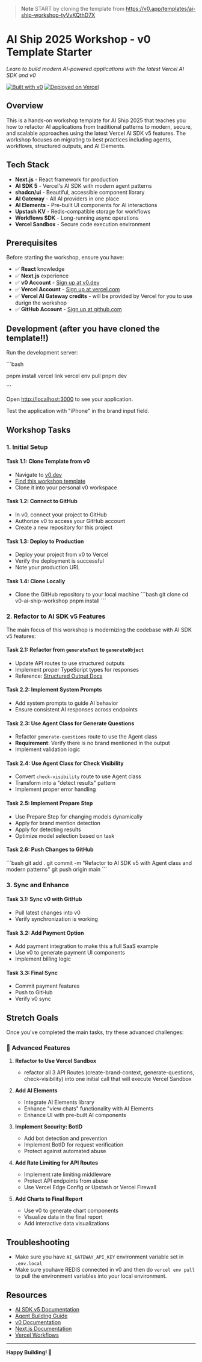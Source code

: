 > **Note**
> START by cloning the template from https://v0.app/templates/ai-ship-workshop-tyVvKQthD7X

# AI Ship 2025 Workshop - v0 Template Starter

_Learn to build modern AI-powered applications with the latest Vercel AI SDK and v0_

[![Built with v0](https://img.shields.io/badge/Built%20with-v0.app-black?style=for-the-badge)](https://v0.app/templates/ai-ship-workshop-tyVvKQthD7X)
[![Deployed on Vercel](https://img.shields.io/badge/Deployed%20on-Vercel-black?style=for-the-badge&logo=vercel)](https://v0.app/templates/ai-ship-workshop-tyVvKQthD7X)

## Overview

This is a hands-on workshop template for AI Ship 2025 that teaches you how to refactor AI applications from traditional patterns to modern, secure, and scalable approaches using the latest Vercel AI SDK v5 features. The workshop focuses on migrating to best practices including agents, workflows, structured outputs, and AI Elements.

## Tech Stack

- **Next.js** - React framework for production
- **AI SDK 5** - Vercel's AI SDK with modern agent patterns
- **shadcn/ui** - Beautiful, accessible component library
- **AI Gateway** - All AI providers in one place
- **AI Elements** - Pre-built UI components for AI interactions
- **Upstash KV** - Redis-compatible storage for workflows
- **Workflows SDK** - Long-running async operations
- **Vercel Sandbox** - Secure code execution environment

## Prerequisites

Before starting the workshop, ensure you have:

- ✅ **React** knowledge
- ✅ **Next.js** experience
- ✅ **v0 Account** - [Sign up at v0.dev](https://v0.dev)
- ✅ **Vercel Account** - [Sign up at vercel.com](https://vercel.com)
- ✅ **Vercel AI Gateway credits** - will be provided by Vercel for you to use durign the workshop
- ✅ **GitHub Account** - [Sign up at github.com](https://github.com)

## Development (after you have cloned the template!!)

Run the development server:

\`\`\`bash

pnpm install
vercel link
vercel env pull
pnpm dev

\`\`\`

Open [http://localhost:3000](http://localhost:3000) to see your application.

Test the application with "iPhone" in the brand input field.

## Workshop Tasks

### 1. Initial Setup

#### Task 1.1: Clone Template from v0

- Navigate to [v0.dev](https://v0.app/templates/ai-ship-workshop-tyVvKQthD7X)
- [Find this workshop template](https://v0.app/templates/ai-ship-workshop-tyVvKQthD7X)
- Clone it into your personal v0 workspace

#### Task 1.2: Connect to GitHub

- In v0, connect your project to GitHub
- Authorize v0 to access your GitHub account
- Create a new repository for this project

#### Task 1.3: Deploy to Production

- Deploy your project from v0 to Vercel
- Verify the deployment is successful
- Note your production URL

#### Task 1.4: Clone Locally

- Clone the GitHub repository to your local machine
  \`\`\`bash
  git clone <your-repo-url>
  cd v0-ai-ship-workshop
  pnpm install
  \`\`\`

### 2. Refactor to AI SDK v5 Features

The main focus of this workshop is modernizing the codebase with AI SDK v5 features:

#### Task 2.1: Refactor from `generateText` to `generateObject`

- Update API routes to use structured outputs
- Implement proper TypeScript types for responses
- Reference: [Structured Output Docs](https://ai-sdk.dev/docs/agents/building-agents#structured-output)

#### Task 2.2: Implement System Prompts

- Add system prompts to guide AI behavior
- Ensure consistent AI responses across endpoints

#### Task 2.3: Use Agent Class for Generate Questions

- Refactor `generate-questions` route to use the Agent class
- **Requirement**: Verify there is no brand mentioned in the output
- Implement validation logic

#### Task 2.4: Use Agent Class for Check Visibility

- Convert `check-visibility` route to use Agent class
- Transform into a "detect results" pattern
- Implement proper error handling

#### Task 2.5: Implement Prepare Step

- Use Prepare Step for changing models dynamically
- Apply for brand mention detection
- Apply for detecting results
- Optimize model selection based on task

#### Task 2.6: Push Changes to GitHub

\`\`\`bash
git add .
git commit -m "Refactor to AI SDK v5 with Agent class and modern patterns"
git push origin main
\`\`\`

### 3. Sync and Enhance

#### Task 3.1: Sync v0 with GitHub

- Pull latest changes into v0
- Verify synchronization is working

#### Task 3.2: Add Payment Option

- Add payment integration to make this a full SaaS example
- Use v0 to generate payment UI components
- Implement billing logic

#### Task 3.3: Final Sync

- Commit payment features
- Push to GitHub
- Verify v0 sync

## Stretch Goals

Once you've completed the main tasks, try these advanced challenges:

### 🚀 Advanced Features

1. **Refactor to Use Vercel Sandbox**

   - refactor all 3 API Routes (create-brand-context, generate-questions, check-visibility) into one initial call that will execute Vercel Sandbox

2. **Add AI Elements**

   - Integrate AI Elements library
   - Enhance "view chats" functionality with AI Elements
   - Enhance UI with pre-built AI components

3. **Implement Security: BotID**

   - Add bot detection and prevention
   - Implement BotID for request verification
   - Protect against automated abuse

4. **Add Rate Limiting for API Routes**

   - Implement rate limiting middleware
   - Protect API endpoints from abuse
   - Use Vercel Edge Config or Upstash or Vercel Firewall

5. **Add Charts to Final Report**
   - Use v0 to generate chart components
   - Visualize data in the final report
   - Add interactive data visualizations

## Troubleshooting

- Make sure you have `AI_GATEWAY_API_KEY` environment variable set in `.env.local`
- Make sure youhave REDIS connected in v0 and then do `vercel env pull` to pull the environment variables into your local environment.

## Resources

- [AI SDK v5 Documentation](https://sdk.vercel.ai/docs)
- [Agent Building Guide](https://ai-sdk.dev/docs/agents/building-agents)
- [v0 Documentation](https://v0.dev/docs)
- [Next.js Documentation](https://nextjs.org/docs)
- [Vercel Workflows](https://vercel.com/docs/workflow)

---

**Happy Building! 🚀**
